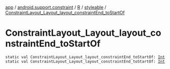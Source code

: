 [app](../../../index.md) / [android.support.constraint](../../index.md) / [R](../index.md) / [styleable](index.md) / [ConstraintLayout_Layout_layout_constraintEnd_toStartOf](.)

# ConstraintLayout_Layout_layout_constraintEnd_toStartOf

`static val ConstraintLayout_Layout_layout_constraintEnd_toStartOf: `[`Int`](https://kotlinlang.org/api/latest/jvm/stdlib/kotlin/-int/index.html)
`static val ConstraintLayout_Layout_layout_constraintEnd_toStartOf: `[`Int`](https://kotlinlang.org/api/latest/jvm/stdlib/kotlin/-int/index.html)